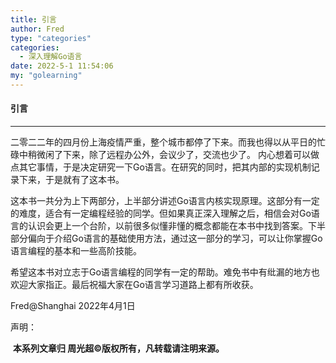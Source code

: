 ```yaml
---
title: 引言
author: Fred
type: "categories"
categories:
  - 深入理解Go语言
date: 2022-5-1 11:54:06
my: "golearning"
---
```


#### 引言

------

二零二二年的四月份上海疫情严重，整个城市都停了下来。而我也得以从平日的忙碌中稍微闲了下来，除了远程办公外，会议少了，交流也少了。 内心想着可以做点其它事情，于是决定研究一下Go语言。在研究的同时，把其内部的实现机制记录下来，于是就有了这本书。

这本书一共分为上下两部分，上半部分讲述Go语言内核实现原理。这部分有一定的难度，适合有一定编程经验的同学。但如果真正深入理解之后，相信会对Go语言的认识会更上一个台阶，以前很多似懂非懂的概念都能在本书中找到答案。下半部分偏向于介绍Go语言的基础使用方法，通过这一部分的学习，可以让你掌握Go语言编程的基本和一些高阶技能。

希望这本书对立志于Go语言编程的同学有一定的帮助。难免书中有纰漏的地方也欢迎大家指正。最后祝福大家在Go语言学习道路上都有所收获。

Fred@Shanghai 2022年4月1日



声明：

​    **本系列文章归 周光超©版权所有，凡转载请注明来源。**